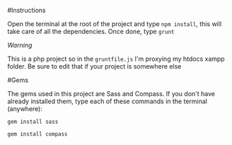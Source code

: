 #Instructions

Open the terminal at the root of the project and type `npm install`, this will take care of all the dependencies. Once done, type `grunt`

*Warning*

This is a php project so in the `gruntfile.js` I'm proxying my htdocs xampp folder. Be sure to edit that if your project is somewhere else 

#Gems

The gems used in this project are Sass and Compass. If you don't have already installed them, type each of these commands in the terminal (anywhere):

`gem install sass` 

`gem install compass`